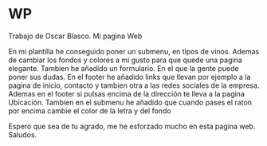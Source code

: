 # WP
Trabajo de Oscar Blasco. Mi pagina Web

En mi plantilla he conseguido poner un submenu, en tipos de vinos. 
Ademas de cambiar los fondos y colores a mi gusto para que quede una pagina elegante.
Tambien he añadido un formulario. En el que la gente puede poner sus dudas.
En el footer he añadido links que llevan por ejemplo a la pagina de inicio, contacto y tambien otra a las redes sociales de la empresa.
Ademas en el footer si pulsas encima de la dirección te lleva a la pagina Ubicación.
Tambien en el submenu he añadido que cuando pases el raton por encima cambie el color de la letra y del fondo

Espero que sea de tu agrado, me he esforzado mucho en esta pagina web.
Saludos.
